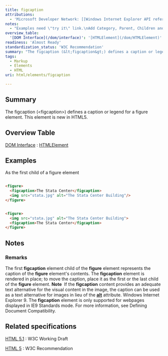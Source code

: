 ```yaml
---
title: figcaption
attributions:
  - 'Microsoft Developer Network: [[Windows Internet Explorer API reference](http://msdn.microsoft.com/en-us/library/ie/hh828809%28v=vs.85%29.aspx) Article]'
notes:
  - "Examples need \"try it\" link.\nAdd Category, Parent, Children and Compatibility information.\n\nWrite something for main content."
overview_table:
  '[DOM Interface](/dom/interface)': '[HTMLElement](/dom/HTMLElement)'
readiness: 'Almost Ready'
standardization_status: 'W3C Recommendation'
summary: "The figcaption (&lt;figcaption&gt;) defines a caption or legend for a figure element.\nThis element is new in HTML5.\n"
tags:
  - Markup
  - Elements
  - HTML
uri: html/elements/figcaption

---
```

## <span>Summary</span>

The figcaption (&lt;figcaption&gt;) defines a caption or legend for a figure element. This element is new in HTML5.

## <span>Overview Table</span>

[DOM Interface](/dom/interface)
:   [HTMLElement](/dom/HTMLElement)

## <span>Examples</span>

As the first child of a figure element

``` html

<figure>
  <figcaption>The Stata Center</figcaption>
  <img src="stata.jpg" alt="The Stata Center Building"/>
</figure>

```

``` html

<figure>
  <img src="stata.jpg" alt="The Stata Center Building">
  <figcaption>The Stata Center</figcaption>
</figure>

```

## <span>Notes</span>

### <span>Remarks</span>

The first **figcaption** element child of the **figure** element represents the caption of the **figure** element's contents. The **figcaption** element is rendered in place; to move the caption, place it as the first or the last child of the **figure** element. **Note**  If the **figcaption** content provides an adequate text alternative for the visual content in the image, the caption can be used as a text alternative for images in lieu of the [**alt**](/html/attributes/alt) attribute. Windows Internet Explorer 9. The **figcaption** element is only supported for webpages displayed in IE9 Standards mode. For more information, see Defining Document Compatibility.

## <span>Related specifications</span>

[HTML 5.1](http://www.w3.org/TR/html51/grouping-content.html#the-figcaption-element)
:   W3C Working Draft

[HTML 5](http://www.w3.org/TR/html5/grouping-content.html#the-figcaption-element)
:   W3C Recommendation

